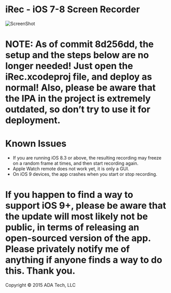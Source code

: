 # iRec - iOS 7-8 Screen Recorder  

![ScreenShot](http://104.131.174.145/iRecPreview.png)

# NOTE: As of commit 8d256dd, the setup and the steps below are no longer needed! Just open the iRec.xcodeproj file, and deploy as normal! Also, please be aware that the IPA in the project is extremely outdated, so don’t try to use it for deployment.

# Known Issues  

* If you are running iOS 8.3 or above, the resulting recording may freeze on a random frame at times, and then start recording again.  
* Apple Watch remote does not work yet, it is only a GUI.
* On iOS 9 devices, the app crashes when you start or stop recording.
  
# If you happen to find a way to support iOS 9+, please be aware that the update will most likely not be public, in terms of releasing an open-sourced version of the app. Please privately notify me of anything if anyone finds a way to do this. Thank you.
  
Copyright © 2015 ADA Tech, LLC

